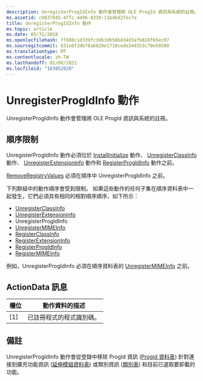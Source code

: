 ```yaml
---
description: UnregisterProgIdInfo 動作會管理將 OLE ProgId 資訊與系統的註冊。
ms.assetid: c9837845-4ffc-4496-8330-11b46d27ec7a
title: UnregisterProgIdInfo 動作
ms.topic: article
ms.date: 05/31/2018
ms.openlocfilehash: ff880c1d339fc3db3db50bd34d3afb828f65ec07
ms.sourcegitcommit: 831e8f3db78ab820e1710cede244553c70e50500
ms.translationtype: MT
ms.contentlocale: zh-TW
ms.lasthandoff: 01/08/2021
ms.locfileid: "103852920"
---
```

# <a name="unregisterprogidinfo-action"></a>UnregisterProgIdInfo 動作

UnregisterProgIdInfo 動作會管理將 OLE ProgId 資訊與系統的註冊。

## <a name="sequence-restrictions"></a>順序限制

UnregisterProgIdInfo 動作必須位於 [InstallInitialize](installinitialize-action.md) 動作、 [UnregisterClassInfo](unregisterclassinfo-action.md) 動作、 [UnregisterExtensioninfo](unregisterextensioninfo-action.md) 動作和 [RegisterProgIdInfo](registerprogidinfo-action.md) 動作之前。

[RemoveRegistryValues](removeregistryvalues-action.md) 必須在順序中 UnregisterProgIdInfo 之前。

下列群組中的動作順序會受到限制。 如果這些動作的任何子集在順序資料表中一起發生，它們必須具有相同的相對順序順序，如下所示：

-   [UnregisterClassInfo](unregisterclassinfo-action.md)
-   [UnregisterExtensioninfo](unregisterextensioninfo-action.md)
-   UnregisterProgIdInfo
-   [UnregisterMIMEInfo](unregistermimeinfo-action.md)
-   [RegisterClassInfo](registerclassinfo-action.md)
-   [RegisterExtensionInfo](registerextensioninfo-action.md)
-   [RegisterProgIdInfo](registerprogidinfo-action.md)
-   [RegisterMIMEInfo](registermimeinfo-action.md)

例如，UnregisterProgIdInfo 必須在順序資料表的 [UnregisterMIMEInfo](unregistermimeinfo-action.md) 之前。

## <a name="actiondata-messages"></a>ActionData 訊息



| 欄位 | 動作資料的描述                |
|-------|-------------------------------------------|
| \[1\] | 已註冊程式的程式識別碼。 |



 

## <a name="remarks"></a>備註

UnregisterProgIdInfo 動作會從登錄中移除 ProgId 資訊 ([Progid 資料表](progid-table.md)) 針對連接到擴充功能資訊 ([延伸模組資料表](extension-table.md)) 或類別資訊 ([類別表](class-table.md)) 和目前已選取要卸載的功能。

 

 



